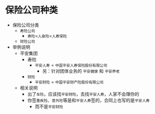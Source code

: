 # 保险公司种类

* 保险公司分类
  * `寿险公司`
    * `寿险`=`人身险`=`人寿保险`
  * `财险公司`
* 举例说明
  * 平安集团
    * 寿险
      * `平安人寿` = `中国平安人寿保险股份有限公司`
        * 另：针对团体业务的 `平安健康` 和 `平安养老`
    * `财险`
      * `平安财险` = `中国平安财产险股份有限公司`
  * 相关说明
    * 出了`车险`，应该找`平安财险`，去找`平安人寿`，人家不会理你的
    * 你签`重疾险`、`意外险`等是和`平安人寿`签的，合同上也写的是`平安人寿`
      * 而不是`平安财险`
